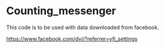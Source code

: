# Counting_messenger

This code is to be used with data downloaded from facebook.

https://www.facebook.com/dyi/?referrer=yfi_settings
